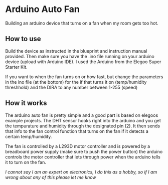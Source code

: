 # Arduino Auto Fan

Building an arduino device that turns on a fan when my room gets too hot.

## How to use

Build the device as instructed in the blueprint and instruction manual provided. Then make sure you have the .ino file running on your arduino device (upload with Arduino IDE). I used the Arduino from the Elegoo Super Starter Kit.

If you want to when the fan turns on or how fast, but change the parameters in the ino file (at the bottom) for the if that turns it on (temp/humidity threshhold) and the DIRA to any number between 1-255 (speed)

## How it works

The arduino auto fan is pretty simple and a good part is based on elegoos example projects. The DHT sensor hooks right into the arduino and you get the tempurature and humidity through the designated pin (2). It then sends that info to the fan control function that turns on the fan if it detects a certain temp/humidity.

The fan is controlled by a L293D motor controller and is powered by a breadboard power supply (make sure to push the power button) the arduino controls the motor controller that lets through power when the arduino tells it to turn on the fan.

*I cannot say I am an expert on electronics, I do this as a hobby, so if I am wrong about any of this please let me know*

